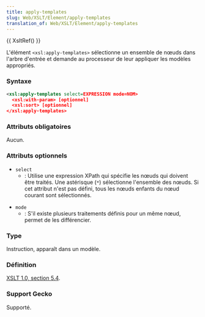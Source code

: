 ```yaml
---
title: apply-templates
slug: Web/XSLT/Element/apply-templates
translation_of: Web/XSLT/Element/apply-templates
---
```


{{ XsltRef() }}

L'élément `<xsl:apply-templates>` sélectionne un ensemble de nœuds dans l'arbre d'entrée et demande au processeur de leur appliquer les modèles appropriés.

### Syntaxe

```xml
<xsl:apply-templates select=EXPRESSION mode=NOM>
  <xsl:with-param> [optionnel]
  <xsl:sort> [optionnel]
</xsl:apply-templates>
```

### Attributs obligatoires

Aucun.

### Attributs optionnels

- `select`
  - : Utilise une expression XPath qui spécifie les nœuds qui doivent être traités. Une astérisque (`*`) sélectionne l'ensemble des nœuds. Si cet attribut n'est pas défini, tous les nœuds enfants du nœud courant sont sélectionnés.

<!---->

- `mode`
  - : S'il existe plusieurs traitements définis pour un même nœud, permet de les différencier.

### Type

Instruction, apparaît dans un modèle.

### Définition

[XSLT 1.0, section 5.4](http://www.w3.org/TR/xslt#section-Applying-Template-Rules).

### Support Gecko

Supporté.
